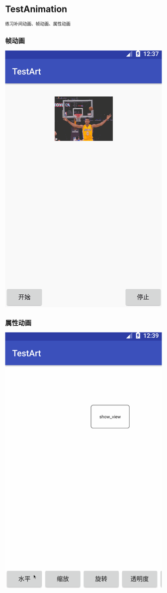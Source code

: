 # TestAnimation
练习补间动画、帧动画、属性动画


帧动画
----------------------------------------------------------------------------
![image](https://github.com/chenmowl/TestAnimation/blob/master/gif/frame.gif)


属性动画
----------------------------------------------------------------------------
![image](https://github.com/chenmowl/TestAnimation/blob/master/gif/propertyAnimation.gif)